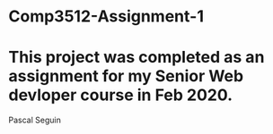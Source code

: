 # Comp3512-Assignment-1
This project was completed as an assignment for my Senior Web devloper course in Feb 2020.
=========================================================================================
Pascal Seguin

